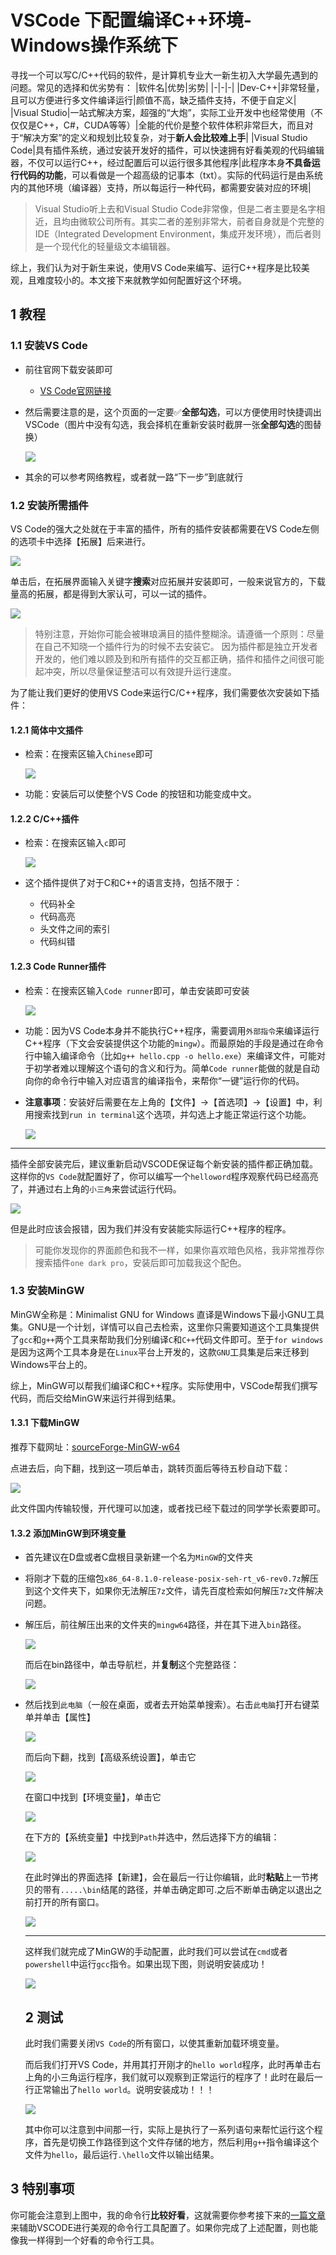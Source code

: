 # VSCode 下配置编译C++环境-Windows操作系统下
寻找一个可以写C/C++代码的软件，是计算机专业大一新生初入大学最先遇到的问题。常见的选择和优劣势有：
|软件名|优势|劣势|
|-|-|-|
|Dev-C++|非常轻量，且可以方便进行多文件编译运行|颜值不高，缺乏插件支持，不便于自定义|
|Visual Studio|一站式解决方案，超强的“大炮”，实际工业开发中也经常使用（不仅仅是C++，C#，CUDA等等）|全能的代价是整个软件体积非常巨大，而且对于“解决方案”的定义和规划比较复杂，对于**新人会比较难上手**|
|Visual Studio Code|具有插件系统，通过安装开发好的插件，可以快速拥有好看美观的代码编辑器，不仅可以运行C++，经过配置后可以运行很多其他程序|此程序本身**不具备运行代码的功能**，可以看做是一个超高级的记事本（txt）。实际的代码运行是由系统内的其他环境（编译器）支持，所以每运行一种代码，都需要安装对应的环境|
> Visual Studio听上去和Visual Studio Code非常像，但是二者主要是名字相近，且均由微软公司所有。其实二者的差别非常大，前者自身就是个完整的IDE（Integrated Development Environment，集成开发环境），而后者则是一个现代化的轻量级文本编辑器。

综上，我们认为对于新生来说，使用VS Code来编写、运行C++程序是比较美观，且难度较小的。本文接下来就教学如何配置好这个环境。

## 1 教程
### 1.1 安装VS Code
+ 前往官网下载安装即可
  + [VS Code官网链接](https://code.visualstudio.com/)
+ 然后需要注意的是，这个页面的一定要✅**全部勾选**，可以方便使用时快捷调出VSCode（图片中没有勾选，我会择机在重新安装时截屏一张**全部勾选**的图替换）
  
  ![](images/vscode%20安装.png)

+ 其余的可以参考网络教程，或者就一路“下一步”到底就行
### 1.2 安装所需插件
VS Code的强大之处就在于丰富的插件，所有的插件安装都需要在VS Code左侧的选项卡中选择【拓展】后来进行。

![](images/拓展图标.png)

单击后，在拓展界面输入关键字**搜索**对应拓展并安装即可，一般来说官方的，下载量高的拓展，都是得到大家认可，可以一试的插件。

![](images/扩展搜索.png)

> 特别注意，开始你可能会被琳琅满目的插件整糊涂。请遵循一个原则：尽量在自己不知晓一个插件行为的时候不去安装它。 因为插件都是独立开发者开发的，他们难以顾及到和所有插件的交互都正确，插件和插件之间很可能起冲突，所以尽量保证整洁可以有效提升运行速度。

为了能让我们更好的使用VS Code来运行C/C++程序，我们需要依次安装如下插件：
#### 1.2.1 简体中文插件
- 检索：在搜索区输入`Chinese`即可
  
  ![](images/简体中文插件.png)

- 功能：安装后可以使整个VS Code 的按钮和功能变成中文。

#### 1.2.2 C/C++插件
- 检索：在搜索区输入`c`即可
 
  ![](images/C和C++.png)

- 这个插件提供了对于C和C++的语言支持，包括不限于：
  - 代码补全
  - 代码高亮
  - 头文件之间的索引
  - 代码纠错
  
#### 1.2.3 Code Runner插件
- 检索：在搜索区输入`Code runner`即可，单击安装即可安装

  ![](images/coderunner.png)

- 功能：因为VS Code本身并不能执行C++程序，需要调用`外部指令`来编译运行C++程序（下文会安装提供这个功能的`mingw`）。而最原始的手段是通过在命令行中输入编译命令（比如`g++ hello.cpp -o hello.exe`）来编译文件，可能对于初学者难以理解这个语句的含义和行为。简单`Code runner`能做的就是自动向你的命令行中输入对应语言的编译指令，来帮你“一键”运行你的代码。
- **注意事项**：安装好后需要在左上角的【文件】→【首选项】→【设置】中，利用搜索找到`run in terminal`这个选项，并勾选上才能正常运行这个功能。

  ![](images/run%20in%20terminal.png)

-----

插件全部安装完后，建议重新启动VSCODE保证每个新安装的插件都正确加载。这样你的`VS Code`就配置好了，你可以编写一个`helloword`程序观察代码已经高亮了，并通过右上角的`小三角`来尝试运行代码。

![](images/运行C++代码的按钮.png)

但是此时应该会报错，因为我们并没有安装能实际运行C++程序的程序。

> 可能你发现你的界面颜色和我不一样，如果你喜欢暗色风格，我非常推荐你搜索插件`one dark pro`，安装后即可加载我这个配色。

### 1.3 安装MinGW
MinGW全称是：Minimalist GNU for Windows 直译是Windows下最小GNU工具集。GNU是一个计划，详情可以自己去检索，这里你只需要知道这个工具集提供了`gcc`和`g++`两个工具来帮助我们分别编译`C`和`C++`代码文件即可。至于`for windows`是因为这两个工具本身是在`Linux`平台上开发的，这款`GNU`工具集是后来迁移到Windows平台上的。

综上，MinGW可以帮我们编译C和C++程序。实际使用中，VSCode帮我们撰写代码，而后交给MinGW来运行并得到结果。

#### 1.3.1 下载MinGW
推荐下载网址：[sourceForge-MinGW-w64](https://sourceforge.net/projects/mingw-w64/files/)

点进去后，向下翻，找到这一项后单击，跳转页面后等待五秒自动下载：

![](images/mingw.png)

此文件国内传输较慢，开代理可以加速，或者找已经下载过的同学学长索要即可。

#### 1.3.2 添加MinGW到环境变量
- 首先建议在D盘或者C盘根目录新建一个名为`MinGW`的文件夹
- 将刚才下载的压缩包`x86_64-8.1.0-release-posix-seh-rt_v6-rev0.7z`解压到这个文件夹下，如果你无法解压`7z`文件，请先百度检索如何解压`7z`文件解决问题。
- 解压后，前往解压出来的文件夹的`mingw64`路径，并在其下进入`bin`路径。
  
  ![](images/路径.png)

  而后在bin路径中，单击导航栏，并**复制**这个完整路径：

  ![](images/导航栏.png)

- 然后找到`此电脑`（一般在桌面，或者去开始菜单搜索）。右击`此电脑`打开右键菜单并单击【属性】
  
  ![](images/此电脑.png)

  而后向下翻，找到【高级系统设置】，单击它

  ![](images/高级系统设置.png)

  在窗口中找到【环境变量】，单击它

  ![](images/环境变量.png)

  在下方的【系统变量】中找到`Path`并选中，然后选择下方的编辑：

  ![](images/编辑path.png)

  在此时弹出的界面选择【新建】，会在最后一行让你编辑，此时**粘贴**上一节拷贝的带有`.....\bin`结尾的路径，并单击确定即可.之后不断单击确定以退出之前打开的所有窗口。

  ![](images/新建一个path.png)

  -------
  这样我们就完成了MinGW的手动配置，此时我们可以尝试在`cmd`或者`powershell`中运行`gcc`指令。如果出现下图，则说明安装成功！

  ![](images/gcc测试.png)

  ## 2 测试
  此时我们需要关闭`VS Code`的所有窗口，以使其重新加载环境变量。

  而后我们打开VS Code，并用其打开刚才的`hello world`程序，此时再单击右上角的小三角运行程序，我们就可以观察到正常运行的程序了！此时在最后一行正常输出了`hello world`。说明安装成功！！！

  ![](images/hello.png)

  其中你可以注意到中间那一行，实际上是执行了一系列语句来帮忙运行这个程序，首先是切换工作路径到这个文件存储的地方，然后利用`g++`指令编译这个文件为`hello`，最后运行`.\hello`文件以输出结果。

## 3 特别事项
  你可能会注意到上图中，我的命令行**比较好看**，这就需要你参考接下来的[一篇文章](../好看的Windows%20Terminal%20与Powershell%207/WindowsTerminal配置教程.md)来辅助VSCODE进行美观的命令行工具配置了。如果你完成了上述配置，则也能像我一样得到一个好看的命令行工具。